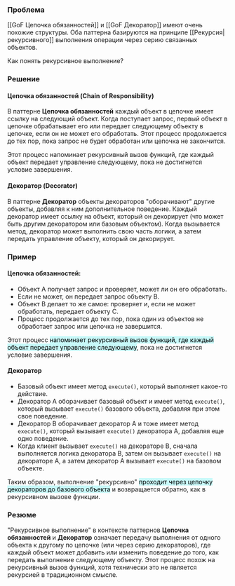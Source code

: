 ### Проблема
[[GoF Цепочка обязанностей]] и [[GoF Декоратор]] имеют очень похожие структуры. Оба паттерна базируются на принципе [[Рекурсия|рекурсивного]] выполнения операции через серию связанных объектов. 

Как понять рекурсивное выполнение?
### Решение 

#### Цепочка обязанностей (Chain of Responsibility)

В паттерне **Цепочка обязанностей** каждый объект в цепочке имеет ссылку на следующий объект. Когда поступает запрос, первый объект в цепочке обрабатывает его или передает следующему объекту в цепочке, если он не может его обработать. Этот процесс продолжается до тех пор, пока запрос не будет обработан или цепочка не закончится.

Этот процесс напоминает рекурсивный вызов функций, где каждый объект передает управление следующему, пока не достигнется условие завершения.

#### Декоратор (Decorator)

В паттерне **Декоратор** объекты декораторов "оборачивают" другие объекты, добавляя к ним дополнительное поведение. Каждый декоратор имеет ссылку на объект, который он декорирует (что может быть другим декоратором или базовым объектом). Когда вызывается метод, декоратор может выполнить свою часть логики, а затем передать управление объекту, который он декорирует.

### Пример

#### Цепочка обязанностей:

- Объект A получает запрос и проверяет, может ли он его обработать.
- Если не может, он передает запрос объекту B.
- Объект B делает то же самое: проверяет и, если не может обработать, передает объекту C.
- Процесс продолжается до тех пор, пока один из объектов не обработает запрос или цепочка не завершится.

Этот процесс <mark style="background: #ABF7F7A6;">напоминает рекурсивный вызов функций, где каждый объект передает управление следующему</mark>, пока не достигнется условие завершения.
#### Декоратор

- Базовый объект имеет метод `execute()`, который выполняет какое-то действие.
- Декоратор A оборачивает базовый объект и имеет метод `execute()`, который вызывает `execute()` базового объекта, добавляя при этом свое поведение.
- Декоратор B оборачивает декоратор A и тоже имеет метод `execute()`, который вызывает `execute()` декоратора A, добавляя еще одно поведение.
- Когда клиент вызывает `execute()` на декораторе B, сначала выполняется логика декоратора B, затем он вызывает `execute()` на декораторе A, а затем декоратор A вызывает `execute()` на базовом объекте.

Таким образом, выполнение "рекурсивно" <mark style="background: #ABF7F7A6;">проходит через цепочку декораторов до базового объекта</mark> и возвращается обратно, как в рекурсивном вызове функции.
### Резюме

"Рекурсивное выполнение" в контексте паттернов **Цепочка обязанностей** и **Декоратор** означает передачу выполнения от одного объекта к другому по цепочке (или через серию декораторов), где каждый объект может добавить или изменить поведение до того, как передать выполнение следующему объекту. Этот процесс похож на рекурсивный вызов функций, хотя технически это не является рекурсией в традиционном смысле.


